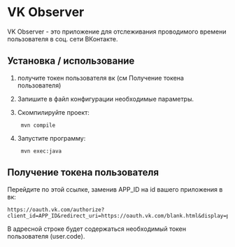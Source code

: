 # VK Observer

VK Observer - это приложение для отслеживания проводимого времени пользователя в соц. сети ВКонтакте.

## Установка / использование

1. получите токен пользователя вк (см Получение токена пользователя)
2. Запишите в файл конфигурации необходимые параметры.
3. Скомпилируйте проект:
        
        mvn compile

4. Запустите программу:
    
        mvn exec:java

## Получение токена пользователя

Перейдите по этой ссылке, заменив APP_ID на id вашего приложения в вк: 

    https://oauth.vk.com/authorize?client_id=APP_ID&redirect_uri=https://oauth.vk.com/blank.html&display=page&response_type=token
    
В адресной строке будет содержаться необходимый токен пользователя (user.code).
